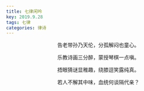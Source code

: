 ```yaml
---
title: 七律闲吟
key: 2019.9.28
tags: 七律
categories: 律诗
---
```


<p align="center">告老带孙乃天伦，分孤解闷也童心。
</p>
<p align="center">乐教诗画三分醉，蒙授琴棋一点嗔。
</p>
<p align="center">捂眼猜谜显稚趣，绕膝逗笑露纯真。
</p>
<p align="center">若人不解其中味，血统何谈隔代亲？
</p>
<p align="center"></br>
</p>
